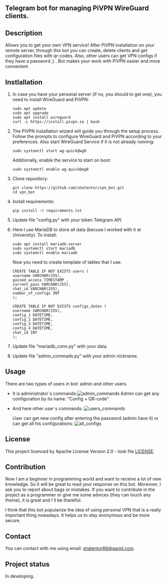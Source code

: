 
## Telegram bot for managing PiVPN WireGuard clients.

## Description 
Allows you to get your own VPN service! 
After PiVPN installation on your remote server, through this bot you can create, delete clients and get configuration files with qr-codes.
Also, other users can get VPN configs if they have a password ;) . 
Bot makes your work with PiVPN easier and more convenient.


## Instlallation
1. In case you have your personal server (if no, you should to get one), you need to install WireGuard and PiVPN:
    ```
   sudo apt update
   sudo apt upgrade
   sudo apt install wireguard
   curl -L https://install.pivpn.io | bash
   ```
   
2. The PiVPN installation wizard will guide you through the setup process. Follow the prompts to configure WireGuard and PiVPN according to your preferences.
Also start WireGuard Service if it is not already running:
   ```
   sudo systemctl start wg-quick@wg0
   ```
   
    Additionally, enable the service to start on boot:
    ```        
    sudo systemctl enable wg-quick@wg0
    ```     

3. Clone repository:
    ```
    git clone https://github.com/shatentor/vpn_bot.git
    cd vpn_bot
    ```
4. Install requirements:
    ```
    pip install -r requirements.txt
    ```
   
5. Update file "config.py" with your token Telegram API.
6. Here I use MariaDB to store all data (becuse I worked with it at University). To install:
   ```
   sudo apt install mariadb-server
   sudo systemctl start mariadb
   sudo systemctl enable mariadb
   ```  
   Now you need to create template of tables that I use:

    ```
   CREATE TABLE IF NOT EXISTS users (
    username VARCHAR(255),
    gained_access TIMESTAMP ,
    current_pass VARCHAR(255),
    chat_id VARCHAR(255),
    number_of_configs INT
    );

   CREATE TABLE IF NOT EXISTS configs_dates (
    username VARCHAR(255),
    config_1 DATETIME,
    config_2 DATETIME,
    config_3 DATETIME,
    config_4 DATETIME,
    chat_id INT
    );
    ```
7. Update file "mariadb_conn.py" with your data.
8. Update file "admin_commads.py" with your admin nickname.


## Usage
There are two types of users in bot: admin and other users.

- It is administrator`s commands:![admin_commands](stuff_for_readme/admin_commands.png)
Admin can get any configuration by its name: "Config + QR-code"


- And here other user`s commands: ![users_commands](stuff_for_readme/other_users_commands.png)

   User can get new config after entering the password (admin have it) or can get all his configurations:
![all_configs](stuff_for_readme/all_configs.png)

  
## License 
This project licenced by Apache License Version 2.0 - look file [LICENSE](LICENSE).

## Contribution 
Now I am a beginner in programming world and want to receive a lot of new knowledge.
So it will be great to read your response on this bot. Moreover, I ask you to report about bags or mistakes. 
If you want to contribute in the project as a programmer or give me some advices (they can touch any theme),
it is great and I`ll be thankful. 

I think that this bot popularize the idea of using personal VPN that is a really important thing nowadays.
It helps us to stay anonymous and be more secure.
## Contact 
You can contact with me using email: shatentor66@gamil.com.
## Project status 
In developing.